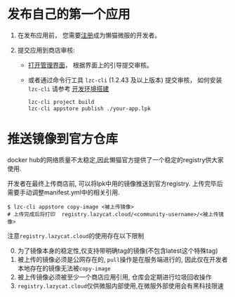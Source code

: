 # 发布自己的第一个应用

1. 在发布应用前， 您需要[注册](https://lazycat.cloud/login?redirect=https://developer.lazycat.cloud/)成为懒猫微服的开发者。

2. 提交应用到商店审核:

    - [打开管理界面](https://developer.lazycat.cloud/manage)， 根据界面上的引导提交审核。

    - 或者通过命令行工具 `lzc-cli` (1.2.43 及以上版本) 提交审核， 如何安装 `lzc-cli` 请参考 [开发环境搭建](https://developer.lazycat.cloud/lzc-cli.html)

        ```bash
        lzc-cli project build
        lzc-cli appstore publish ./your-app.lpk
        ```

# 推送镜像到官方仓库

docker hub的网络质量不太稳定,因此懒猫官方提供了一个稳定的registry供大家使用.

开发者在最终上传商店前, 可以将lpk中用的镜像推送到官方registry. 上传完毕后需要手动调整manifest.yml中的相关引用.
```
$ lzc-cli appstore copy-image <被上传镜像>
# 上传完成后将打印  registry.lazycat.cloud/<community-username>/<被上传镜像>
```

注意`registry.lazycat.cloud`的使用存在以下限制

0. 为了镜像本身的稳定性,仅支持带明确tag的镜像(不包含latest这个特殊tag)
1. 被上传的镜像必须是公网存在的, `pull`操作是在服务端进行的, 因此仅在开发者本地存在的镜像无法被`copy-image`
2. 被上传镜像必须被至少一个商店应用引用, 仓库会定期进行垃圾回收操作
3. `registry.lazycat.cloud`仅供微服内部使用,在微服外部使用会有黑科技限速
